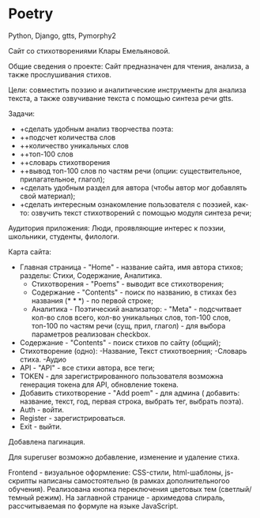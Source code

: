 # Poetry
Python, Django, gtts, Pymorphy2

Сайт со стихотворениями Клары Емельяновой.

Общие сведения о проекте: Сайт предназначен для чтения, анализа, а также прослушивания стихов.

Цели: совместить поэзию и аналитические инструменты для анализа текста, а также озвучивание текста с помощью синтеза речи gtts.

Задачи:

- +сделать удобным анализ творчества поэта:
- ++подсчет количества слов
- ++количество уникальных слов
- ++топ-100 слов
- ++словарь стихотворения
- ++вывод топ-100 слов по частям речи (опции: существительное, прилагательное, глагол);
- +сделать удобным раздел для автора (чтобы автор мог добавлять свой материал);
- +сделать интересным ознакомление пользователя с поэзией, как-то: озвучить текст стихотворений с помощью модуля синтеза речи;


Аудитория приложения: Люди, проявляющие интерес к поэзии, школьники, студенты, филологи.

Карта сайта:
- Главная страница - "Home" - название сайта, имя автора стихов; разделы: Стихи, Содержание, Аналитика.
  - Стихотворения - "Poems" - выводит все стихотворения;
  - Содержание - "Contents" - поиск по названию, в стихах без названия (* * *) - по первой строке;
  - Аналитика - Поэтический анализатор: - "Meta" - подсчитвает кол-во слов всего, кол-во уникальных слов, топ-100 слов, топ-100 по частям речи (сущ, прил, глагол) - для выбора параметров реализован checkbox.
- Содержание - "Contents" - поиск стихов по сайту (общий);
- Стихотворение (одно):
  -Название, Текст стихотвоерния;
  -Словарь стиха.
  -Аудио
- API - "API" - все стихи автора, все теги;
- TOKEN - для зарегистрированного пользователя возможна генерация токена для API, обновление токена.
- Добавить стихотворение - "Add poem" - для админа ( добавить: название, текст, год, первая строка, выбрать тег, выбрать поэта).
- Auth - войти.
- Register - зарегистрироваться.
- Exit - выйти.

Добавлена пагинация.

Для superuser возможно добавление, изменение и удаление стиха.

Frontend - визуальное оформление:
CSS-стили, html-шаблоны, js-скрипты написаны самостоятельно (в рамках дополнительногоо обучения).
Реализована кнопка переключения цветовых тем (светлый/темный режим).
На заглавной странице - архимедова спираль, рассчитываемая по формуле на языке JavaScript.

